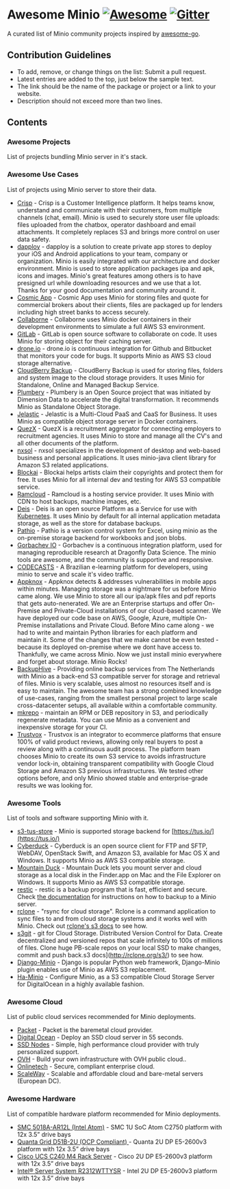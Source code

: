 # Awesome Minio [![Awesome](https://cdn.rawgit.com/sindresorhus/awesome/d7305f38d29fed78fa85652e3a63e154dd8e8829/media/badge.svg)](https://github.com/sindresorhus/awesome) [![Gitter](https://badges.gitter.im/Join%20Chat.svg)](https://gitter.im/minio/minio?utm_source=badge&utm_medium=badge&utm_campaign=pr-badge&utm_content=badge)

A curated list of Minio community projects inspired by [awesome-go](https://github.com/avelino/awesome-go).

## Contribution Guidelines
* To add, remove, or change things on the list: Submit a pull request.
* Latest entries are added to the top, just below the sample text.
* The link should be the name of the package or project or a link to your website.
* Description should not exceed more than two lines.


## Contents

### Awesome Projects
List of projects bundling Minio server in it's stack.


### Awesome Use Cases
List of projects using Minio server to store their data.
* [Crisp](https://crisp.im/) - Crisp is a Customer Intelligence platform. It helps teams know, understand and communicate with their customers, from multiple channels (chat, email). Minio is used to securely store user file uploads: files uploaded from the chatbox, operator dashboard and email attachments. It completely replaces S3 and brings more control on user data safety.
* [dapploy](https://dapploy.io/) - dapploy is a solution to create private app stores to deploy your iOS and Android applications to your team, company or organization. Minio is easily integrated with our architecture and docker environment. Minio is used to store application packages ipa and apk, icons and images. Minio's great features among others is to have presigned url while downloading resources and we use that a lot. Thanks for your good documentation and community around it.
* [Cosmic App](https://cosmicapp.co.uk) - Cosmic App uses Minio for storing files and quote for commercial brokers about their clients, files are packaged up for lenders including high street banks to access securely.
* [Collaborne](https://github.com/Collaborne) - Collaborne uses Minio docker containers in their development environments to simulate a full AWS S3 environment.
* [GitLab](https://gitlab.com) - GitLab is open source software to collaborate on code.  It uses Minio for storing object for their caching server.
* [drone.io](https://drone.io/) - drone.io is continuous integration for Github and Bitbucket that monitors your code for bugs. It supports  Minio as AWS S3 cloud storage alternative.
* [CloudBerry Backup](http://www.cloudberrylab.com/best-bare-metal-backup-software.aspx) - CloudBerry Backup is used for storing  files, folders and system image to the cloud storage providers. It uses Minio for Standalone, Online and Managed Backup Service.
* [Plumbery](http://plumbery.readthedocs.io/en/latest/tutorial.minio.html) -  Plumbery is an Open Source project that was initiated by Dimension Data to accelerate the digital transformation. It recommends Minio as Standalone Object Storage.
* [Jelastic](https://jelastic.com/) - Jelastic is a Multi-Cloud PaaS and CaaS for Business. It uses Minio as compatible object storage server in Docker containers.
* [QuezX](https://quezx.com/) - QuezX is a recruitment aggregator for connecting employers to recruitment agencies. It uses Minio to store and manage all the CV's and all other documents of the platform.
* [nxsol](http://nxsol.com/index.html) - nxsol specializes in the development of desktop and web-based business and personal applications. It uses minio-java client library for Amazon S3 related applications.
* [Blockai](https://blockai.com/) - Blockai  helps artists claim their copyrights and protect them for free. It uses Minio for all internal dev and testing for AWS S3 compatible service.
* [Ramcloud](https://ramcloud.io) - Ramcloud is a hosting service provider. It uses Minio with CDN to host backups, machine images, etc.
* [Deis](https://deis.com) - Deis is an open source Platform as a Service for use with [Kubernetes](http://kubernetes.io/). It uses Minio by default for all internal application metadata storage, as well as the store for database backups.
* [Pathio](https://www.pathio.com) - Pathio is a version control system for Excel, using minio as the on-premise storage backend for workbooks and json blobs.
* [Gorbachev IO](https://dragonfly.co.nz) - Gorbachev is a continuous integration platform, used for managing reproducible research at Dragonfly Data Science. The minio tools are awesome, and the community is supportive and responsive.
* [CODECASTS](https://codecasts.com.br) - A Brazilian e-learning platform for developers, using minio to serve and scale it's video traffic.
* [Appknox](https://www.appknox.com/) - Appknox detects & addresses vulnerabilities in mobile apps within minutes. Managing storage was a nightmare for us before Minio came along. We use Minio to store all our ipa/apk files and pdf reports that gets auto-nenerated. We are an Enterprise startups and offer On-Premise and Private-Cloud installations of our cloud-based scanner. We have deployed our code base on AWS, Google, Azure, multiple On-Premise installations and Private Cloud. Before Mino came along - we had to write and maintain Python libraries for each platform and maintain it. Some of the changes that we make cannot be even tested - because its deployed on-premise where we dont have access to. Thankfully, we came across Minio. Now we just install minio everywhere and forget about storage. Minio Rocks!
* [BackupHive](https://www.backuphive.nl) - Providing online backup services from The Netherlands with Minio as a back-end S3 compatible server for storage and retrieval of files. Minio is very scalable, uses almost no resources itself and is easy to maintain. The awesome team has a strong combined knowledge of use-cases, ranging from the smallest personal project to large scale cross-datacenter setups, all available within a comfortable community.
* [mkrepo](https://github.com/tarantool/mkrepo) - maintain an RPM or DEB repository in S3, and periodically regenerate metadata. You can use Minio as a convenient and inexpensive storage for your CI.
* [Trustvox](http://trustvox.com.br) - Trustvox is an integrator to ecommerce platforms that ensure 100% of valid product reviews, allowing only real buyers to post a review along with a continuous audit process. The platform team chooses Minio to create its own S3 service to avoids infrastructure vendor lock-in, obtaining transparent compatibility with Google Cloud Storage and Amazon S3 previous infrastructures. We tested other options before, and only Minio showed stable and enterprise-grade results we was looking for.

### Awesome Tools
List of tools and software supporting Minio with it.
* [s3-tus-store](https://github.com/blockai/s3-tus-store) - Minio is supported storage backend for [https://tus.io/](https://tus.io/)
* [Cyberduck](https://cyberduck.io/) - Cyberduck is an open source client for FTP and SFTP, WebDAV, OpenStack Swift, and Amazon S3, available for Mac OS X and Windows. It supports Minio as AWS S3 compatible storage.
* [Mountain Duck](https://mountainduck.io/) - Mountain Duck lets you mount server and cloud storage as a local disk in the Finder.app on Mac and the File Explorer on Windows. It supports Minio as AWS S3 compatible storage.
* [restic](https://restic.github.io) - restic is a backup program that is fast, efficient and secure. Check [the documentation](http://restic.readthedocs.io/en/latest/Manual/#create-a-minio-server-repository) for instructions on how to backup to a Minio server.
* [rclone](http://rclone.org) - "rsync for cloud storage".  Rclone is a command application to sync files to and from cloud storage systems and it works well with Minio. Check out [rclone's s3 docs](http://rclone.org/s3/) to see how.
* [s3git](https://github.com/s3git/s3git) - git for Cloud Storage. Distributed Version Control for Data. Create decentralized and versioned repos that scale infinitely to 100s of millions of files. Clone huge PB-scale repos on your local SSD to make changes, commit and push back.s3 docs](http://rclone.org/s3/) to see how.
* [Django-Minio](https://github.com/maddevsio/django_minio) - Django is popular Python web framework, Django-Minio plugin enables use of Minio as AWS S3 replacement.
* [Ha-Minio](https://github.com/bryanl/ha-minio) - Configure Minio, as a S3 compatible Cloud Storage Server for DigitalOcean in a highly available fashion.


### Awesome Cloud
List of public cloud services recommended for Minio deployments.
* [Packet](https://www.packet.net) - Packet is the baremetal cloud provider.
* [Digital Ocean](https://www.digitalocean.com) - Deploy an SSD cloud server in 55 seconds.
* [SSD Nodes](https://www.ssdnodes.com/) - Simple, high performance cloud provider with truly personalized support.
* [OVH](https://www.ovh.com/us) - Build your own infrastructure with OVH public cloud..
* [Onlinetech](http://www.onlinetech.com) - Secure, compliant enterprise cloud.
* [ScaleWay](https://www.scaleway.com) - Scalable and affordable cloud and bare-metal servers (European DC).


### Awesome Hardware
List of compatible hardware platform recommended for Minio deployments.
* [SMC 5018A-AR12L (Intel Atom)](http://www.supermicro.com/products/system/1U/5018/SSG-5018A-AR12L.cfm?parts=SHOW) - SMC 1U SoC Atom C2750 platform with 12x 3.5” drive bays
* [Quanta Grid D51B-2U (OCP Compliant) ](http://www.qct.io/Product/Servers/Rackmount-Servers/2U/QuantaGrid-D51B-2U-p256c77c70c83c118)- Quanta 2U DP E5-2600v3 platform with 12x 3.5” drive bays
* [Cisco UCS C240 M4 Rack Server](http://www.cisco.com/c/en/us/products/servers-unified-computing/ucs-c240-m4-rack-server/index.html) - Cisco 2U DP E5-2600v3 platform with 12x 3.5” drive bays
* [Intel® Server System R2312WTTYSR](http://ark.intel.com/products/88286) - Intel 2U DP E5-2600v3 platform with 12x 3.5” drive bays

